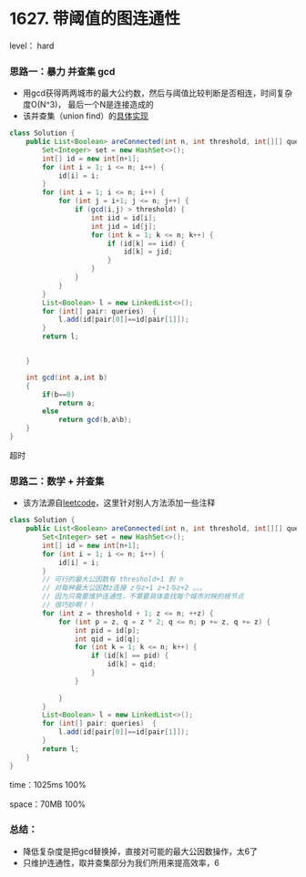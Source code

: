 # 1627. 带阈值的图连通性

level： hard



### 思路一：暴力 并查集 gcd

- 用gcd获得两两城市的最大公约数，然后与阈值比较判断是否相连，时间复杂度O(N^3)， 最后一个N是连接造成的
- 该并查集（union find）的[具体实现](https://joshhug.gitbooks.io/hug61b/content/chap9/chap92.html)

```java
class Solution {
    public List<Boolean> areConnected(int n, int threshold, int[][] queries) {
        Set<Integer> set = new HashSet<>();
        int[] id = new int[n+1];
        for (int i = 1; i <= n; i++) {
            id[i] = i;
        }
        for (int i = 1; i <= n; i++) {
            for (int j = i+1; j <= n; j++) {
                if (gcd(i,j) > threshold) {
                    int iid = id[i];
                    int jid = id[j];
                    for (int k = 1; k <= n; k++) {
                        if (id[k] == iid) {
                            id[k] = jid;
                        }
                    }
                }
            }
        }
        List<Boolean> l = new LinkedList<>();
        for (int[] pair: queries)  {
            l.add(id[pair[0]]==id[pair[1]]);
        }
        return l;


    }

    int gcd(int a,int b)
    {
        if(b==0)
            return a;
        else
            return gcd(b,a%b);
    }
}
```

超时



### 思路二：数学 + 并查集

- 该方法源自[leetcode](https://leetcode-cn.com/problems/graph-connectivity-with-threshold/solution/dai-yu-zhi-de-tu-lian-tong-xing-by-zerotrac2/)，这里针对别人方法添加一些注释



```java
class Solution {
    public List<Boolean> areConnected(int n, int threshold, int[][] queries) {
        Set<Integer> set = new HashSet<>();
        int[] id = new int[n+1];
        for (int i = 1; i <= n; i++) {
            id[i] = i;
        }
		// 可行的最大公因数有 threshold+1 到 n
        // 对每种最大公因数z连接 z与z+1 z+1与z+2 。。。
        // 因为只需要维护连通性，不需要具体查找每个城市对映的根节点
        // 很巧妙啊！！
        for (int z = threshold + 1; z <= n; ++z) {
            for (int p = z, q = z * 2; q <= n; p += z, q += z) {
                int pid = id[p];
                int qid = id[q];
                for (int k = 1; k <= n; k++) {
                    if (id[k] == pid) {
                        id[k] = qid;
                    }
                }
                
            }
        }
        List<Boolean> l = new LinkedList<>();
        for (int[] pair: queries)  {
            l.add(id[pair[0]]==id[pair[1]]);
        }
        return l;
    }
}
```

time：1025ms 100%

space：70MB 100%



### 总结：

- 降低复杂度是把gcd替换掉，直接对可能的最大公因数操作，太6了
- 只维护连通性，取并查集部分为我们所用来提高效率，6